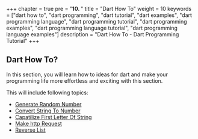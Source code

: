 +++
chapter = true
pre = "<b>10. </b>"
title = "Dart How To"
weight = 10
keywords = ["dart how to", "dart programming", "dart tutorial", "dart examples", "dart programming language", "dart programming tutorial", "dart programming examples", "dart programming language tutorial", "dart programming language examples"]
description = "Dart How To - Dart Programming Tutorial"
+++

## **Dart How To?**
In this section, you will learn how to ideas for dart and make your programming life more effortless and exciting with this section.

This will include following topics:
- [Generate Random Number](/dart-how-to/generate-random-number-in-dart/)
- [Convert String To Number](/dart-how-to/convert-string-to-int-in-dart/)
- [Capatilize First Letter Of String](/dart-how-to/capitalize-first-character-of-string-dart/)
- [Make http Request](/dart-how-to/make-http-request-in-dart/)
- [Reverse List](/dart-how-to/reverse-a-list-in-dart)

